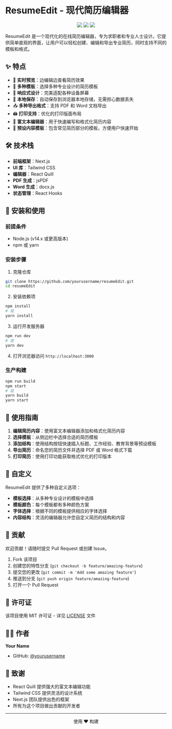 # ResumeEdit - 现代简历编辑器

<p align="center">
  <img src="https://img.shields.io/badge/version-1.0.0-blue.svg?cacheSeconds=2592000" />
  <img src="https://img.shields.io/badge/license-MIT-green" />
  <img src="https://img.shields.io/badge/PRs-welcome-brightgreen.svg" />
</p>

ResumeEdit 是一个现代化的在线简历编辑器，专为求职者和专业人士设计。它提供简单直观的界面，让用户可以轻松创建、编辑和导出专业简历，同时支持不同的模板和格式。

## ✨ 特点

- 🔄 **实时预览**：边编辑边查看简历效果
- 🎨 **多种模板**：选择多种专业设计的简历模板
- 📱 **响应式设计**：完美适配各种设备屏幕
- 💾 **本地保存**：自动保存到浏览器本地存储，无需担心数据丢失
- 📤 **多种导出格式**：支持 PDF 和 Word 文档导出
- 🖨️ **打印支持**：优化的打印版面布局
- 📝 **富文本编辑器**：用于快速编写和格式化简历内容
- 🧩 **预设内容模板**：包含常见简历部分的模板，方便用户快速开始

## 🛠️ 技术栈

- **前端框架**：Next.js
- **UI 库**：Tailwind CSS
- **编辑器**：React Quill
- **PDF 生成**：jsPDF
- **Word 生成**：docx.js
- **状态管理**：React Hooks

## 🚀 安装和使用

### 前提条件

- Node.js (v14.x 或更高版本)
- npm 或 yarn

### 安装步骤

1. 克隆仓库

```bash
git clone https://github.com/yourusername/resumeEdit.git
cd resumeEdit
```

2. 安装依赖项

```bash
npm install
# 或
yarn install
```

3. 运行开发服务器

```bash
npm run dev
# 或
yarn dev
```

4. 打开浏览器访问 `http://localhost:3000`

### 生产构建

```bash
npm run build
npm start
# 或
yarn build
yarn start
```

## 📄 使用指南

1. **编辑简历内容**：使用富文本编辑器添加和格式化简历内容
2. **选择模板**：从侧边栏中选择合适的简历模板
3. **添加结构**：使用结构按钮快速插入标题、工作经验、教育背景等预设模板
4. **导出简历**：命名您的简历文件并选择 PDF 或 Word 格式下载
5. **打印简历**：使用打印功能获取格式优化的打印版本

## 🔧 自定义

ResumeEdit 提供了多种自定义选项：

- **模板选择**：从多种专业设计的模板中选择
- **模板颜色**：每个模板都有多种颜色方案
- **字体选择**：根据不同的模板提供相应的字体选择
- **内容结构**：灵活的编辑器允许您自定义简历的结构和内容

## 🤝 贡献

欢迎贡献！请随时提交 Pull Request 或创建 Issue。

1. Fork 该项目
2. 创建您的特性分支 (`git checkout -b feature/amazing-feature`)
3. 提交您的更改 (`git commit -m 'Add some amazing feature'`)
4. 推送到分支 (`git push origin feature/amazing-feature`)
5. 打开一个 Pull Request

## 📝 许可证

该项目使用 MIT 许可证 - 详见 [LICENSE](LICENSE) 文件

## 👨‍💻 作者

**Your Name**

- GitHub: [@yourusername](https://github.com/yourusername)

## 🙏 致谢

- React Quill 提供强大的富文本编辑功能
- Tailwind CSS 提供灵活的设计系统
- Next.js 团队提供出色的框架
- 所有为这个项目做出贡献的开发者

---

<p align="center">使用 ❤️ 构建</p> 